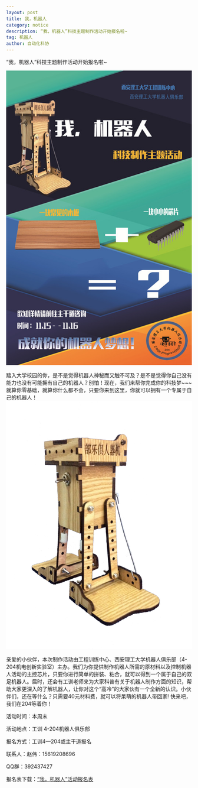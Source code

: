 ```yaml
---
layout: post
title: 我，机器人
category: notice
description: “我，机器人”科技主题制作活动开始报名啦~
tag: 机器人
author: 自动化科协
---
```

“我，机器人”科技主题制作活动开始报名啦~

![robot](/images/project/robot.jpg)

踏入大学校园的你，是不是觉得机器人神秘而又触不可及？是不是觉得你自己没有能力也没有可能拥有自己的机器人？别怕！现在，我们来帮你完成你的科技梦~~~就算你零基础，就算你什么都不会，只要你来到这里，你就可以拥有一个专属于自己的机器人！
![robot](/images/project/robot1.jpg)

亲爱的小伙伴，本次制作活动由工程训练中心、西安理工大学机器人俱乐部（4-204机电创新实验室）主办。我们为你提供制作机器人所需的原材料以及控制机器人活动的主控芯片，只要你进行简单的拼装、粘合，就可以得到一个属于自己的双足机器人。届时，还会有工训老师来为大家科普有关于机器人制作方面的知识，帮助大家更深入的了解机器人，让你对这个“高冷”的大家伙有一个全新的认识。小伙伴们，还在等什么？只需要40元材料费，就可以将呆萌的机器人带回家!
快来吧，我们在204等着你！

活动时间：本周末

活动地点：工训 4-204机器人俱乐部

报名方式：工训4—204或主干道报名

联系人：赵伟：15619208696

QQ群：392437427

报名表下载：[“我，机器人”活动报名表](/download/1110.doc)
